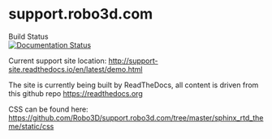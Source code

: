 # support.robo3d.com

Build Status</br>
[![Documentation Status](https://readthedocs.org/projects/support-site/badge/?version=latest)](http://support-site.readthedocs.io/en/latest/?badge=latest)
     

Current support site location: http://support-site.readthedocs.io/en/latest/demo.html

The site is currently being built by ReadTheDocs, all content is driven from this github repo
https://readthedocs.org

CSS can be found here: https://github.com/Robo3D/support.robo3d.com/tree/master/sphinx_rtd_theme/static/css
